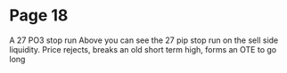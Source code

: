 # Page 18

A 27 PO3 stop run
Above you can see the 27 pip stop run on the sell side
liquidity.
Price rejects, breaks an old short term high, forms an OTE
to go long